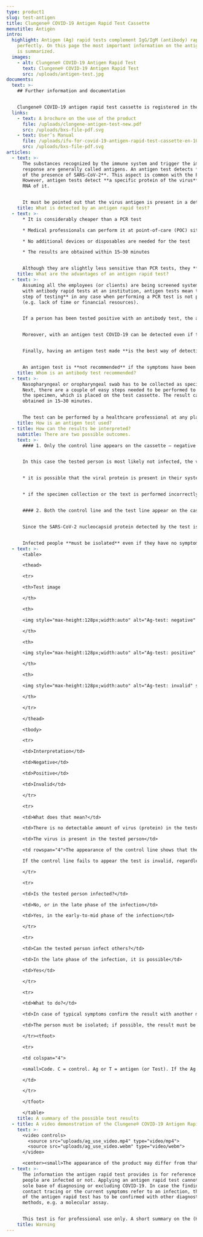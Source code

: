 ```yaml
---
type: product1
slug: test-antigen
title: Clungene® COVID-19 Antigen Rapid Test Cassette
menutitle: Antigèn
intro:
  highlight: Antigen (Ag) rapid tests complement IgG/IgM (antibody) rapid tests
    perfectly. On this page the most important information on the antigen test
    is summarized.
  images:
    - alt: Clungene® COVID-19 Antigen Rapid Test
      text: Clungene® COVID-19 Antigen Rapid Test
      src: /uploads/antigen-test.jpg
documents:
  text: >-
    ## Further information and documentation


    Clungene® COVID-19 antigen rapid test cassette is registered in the European Union. Its DIMDI registration number is: DE/CA05/IvD-238321-1547-00. Its OGYÉI (National Institute of Pharmacy and Nutrition of Hungary) registration number is: HU/CA01=17106/20.
  links:
    - text: A brochure on the use of the product
      file: /uploads/clongene-antigen-test-new.pdf
      src: /uploads/bxs-file-pdf.svg
    - text: User’s Manual
      file: /uploads/ifu-for-covid-19-antigen-rapid-test-cassette-en-109155103-version-3.0.pdf
      src: /uploads/bxs-file-pdf.svg
articles:
  - text: >-
      The substances recognized by the immune system and trigger the immune
      response are generally called antigens. An antigen test detects **directly
      of the presence of SARS-CoV-2**. This aspect is common with the PCR test.
      However, antigen tests detect **a specific protein of the virus**, not the
      RNA of it.


      It must be pointed out that the virus antigen is present in a detectable amount **in the early phase of the infection** – antigen tests are thus the most reliable when they are used in the **first 7 days after the onset day** (when the symptoms first appear).
    title: What is detected by an antigen rapid test?
  - text: >-
      * It is considerably cheaper than a PCR test

      * Medical professionals can perform it at point-of-care (POC) sites, too, e.g. in a suitable room of a company

      * No additional devices or disposables are needed for the test

      * The results are obtained within 15–30 minutes


      Although they are slightly less sensitive than PCR tests, they **can be used together with antibody tests**, since **they detect COVID-19 in the phase of the infection when antibody tests are not able to do so yet.**
    title: What are the advantages of an antigen rapid test?
  - text: >-
      Assuming all the employees (or clients) are being screened systematically
      with antibody rapid tests at an institution, antigen tests mean the **next
      step of testing** in any case when performing a PCR test is not possible
      (e.g. lack of time or financial resources).


      If a person has been tested positive with an antibody test, the antigen test **can be strengthen the diagnosis of an active infection**. In case of a confirmed new infection, with antigen tests **close contact can be tested** to discover whether they have got COVID-19, too in a cost-effective way. (Antibody tests often miss the early phase of the infection.)


      Moreover, with an antigen test COVID-19 can be detected even if the antibody test has been negative but the person **shows the** (mild) **symptoms of the disease or have met confirmed COVID-19 people recently**.


      Finally, having an antigen test made **is the best way of detection if it is crucial to get the result as quickly as possible – when there is no time for a PCR test**. For example, for employees having to start a business trip or at medical institution for patients whose treatment cannot be delayed.


      An antigen test is **not recommended** if the symptoms have been persisting for a long time, and they cannot detect past infections. In these cases, an antibody test is to be performed.
    title: Whom is an antibody test recommended?
  - text: >-
      Nasopharyngeal or oropharyngeal swab has to be collected as specimen.
      Next, there are a couple of easy steps needed to be performed to prepare
      the specimen, which is placed on the test cassette. The result can be
      obtained in 15–30 minutes.


      The test can be performed by a healthcare professional at any place, no additional devices or disposables are needed for that.
    title: How is an antigen test used?
  - title: How can the results be interpreted?
    subtitle: There are two possible outcomes.
    text: >-
      #### 1. Only the control line appears on the cassette – negative result.


      In this case the tested person is most likely not infected, the virus is not present in their body. However, a negative result cannot role out the infection totally, because


      * it is possible that the viral protein is present in their system but its amount is so small that the antigen test cannot detect it;


      * if the specimen collection or the text is performed incorrectly, there may be no viral protein in the sample.


      #### 2. Both the control line and the test line appear on the cassette – positive result.


      Since the SARS-CoV-2 nucleocapsid protein detected by the test is unique to this virus, the positive result means that the tested person is almost surely infected.


      Infected people **must be isolated** even if they have no symptoms at all, because **they can infect others with the virus, too**.
  - text: >-
      <table>

      <thead>

      <tr>

      <th>Test image

      </th>

      <th>

      <img style="max-height:128px;width:auto" alt="Ag-test: negative" src="/uploads/image1.jpeg" />

      </th>

      <th>

      <img style="max-height:128px;width:auto" alt="Ag-test: positive" src="/uploads/image2.jpeg" />

      </th>

      <th>

      <img style="max-height:128px;width:auto" alt="Ag-test: invalid" src="/uploads/image3.jpeg" />

      </th>

      </tr>

      </thead>

      <tbody>

      <tr>

      <td>Interpretation</td>

      <td>Negative</td>

      <td>Positive</td>

      <td>Invalid</td>

      </tr>

      <tr>

      <td>What does that mean?</td>

      <td>There is no detectable amount of virus (protein) in the tested person</td>

      <td>The virus is present in the tested person</td>

      <td rowspan="4">The appearance of the control line shows that the test has been performed well.<br>

      If the control line fails to appear the test is invalid, regardless of any other lines. Repeat the test with a new cassette!</td>

      </tr>

      <tr>

      <td>Is the tested person infected?</td>

      <td>No, or in the late phase of the infection</td>

      <td>Yes, in the early-to-mid phase of the infection</td>

      </tr>

      <tr>

      <td>Can the tested person infect others?</td>

      <td>In the late phase of the infection, it is possible</td>

      <td>Yes</td>

      </tr>

      <tr>

      <td>What to do?</td>

      <td>In case of typical symptoms confirm the result with another method</td>

      <td>The person must be isolated; if possible, the result must be confirmed</td>

      </tr><tfoot>

      <tr>

      <td colspan="4">

      <small>Code. C = control. Ag or T = antigen (or Test). If the Ag (T) line appears, the result is positive, regardless of the intensity of the line. The intensity of the Ag (T) line does not refer to the phase of the infection nor to the severity of the disease. This table is for reference only; it does not substitute the User’s Manual. This table cannot be used as a medical diagnostic guideline.</small>

      </td>

      </tr>

      </tfoot>

      </table>
    title: A summary of the possible test results
  - title: A video demonstration of the Clungene® COVID-19 Antigen Rapid Test Cassette
    text: >-
      <video controls>
        <source src="uploads/ag_use_video.mp4" type="video/mp4">
        <source src="uploads/ag_use_video.webm" type="video/webm">
      </video>

      <center><small>The appearance of the product may differ from that shown in the film.</small></center>
  - text: >-
      The information the antigen rapid test provides is for reference whether
      people are infected or not. Applying an antigen rapid test cannot be the
      sole base of diagnosing or excluding COVID-19. In case the findings of the
      contact tracing or the current symptoms refer to an infection, the result
      of the antigen rapid test has to be confirmed with other diagnostic
      methods, e.g. a molecular assay.


      This test is for professional use only. A short summary on the (Hungarian) legal background of diagnostic tests can be found [here](https://covid-19.hbs.hu/legal-background).
    title: Warning
---
```

